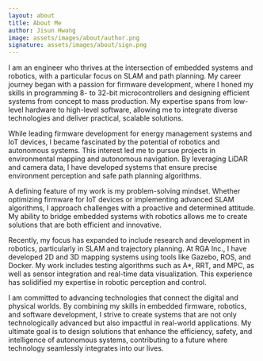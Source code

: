 ```yaml
---
layout: about
title: About Me
author: Jisun Hwang
image: assets/images/about/author.png
signature: assets/images/about/sign.png
---
```


I am an engineer who thrives at the intersection of embedded systems and robotics, with a particular focus on SLAM and path planning. My career journey began with a passion for firmware development, where I honed my skills in programming 8- to 32-bit microcontrollers and designing efficient systems from concept to mass production. My expertise spans from low-level hardware to high-level software, allowing me to integrate diverse technologies and deliver practical, scalable solutions.

While leading firmware development for energy management systems and IoT devices, I became fascinated by the potential of robotics and autonomous systems. This interest led me to pursue projects in environmental mapping and autonomous navigation. By leveraging LiDAR and camera data, I have developed systems that ensure precise environment perception and safe path planning algorithms.

A defining feature of my work is my problem-solving mindset. Whether optimizing firmware for IoT devices or implementing advanced SLAM algorithms, I approach challenges with a proactive and determined attitude. My ability to bridge embedded systems with robotics allows me to create solutions that are both efficient and innovative.

Recently, my focus has expanded to include research and development in robotics, particularly in SLAM and trajectory planning. At RGA Inc., I have developed 2D and 3D mapping systems using tools like Gazebo, ROS, and Docker. My work includes testing algorithms such as A*, RRT, and MPC, as well as sensor integration and real-time data visualization. This experience has solidified my expertise in robotic perception and control.

I am committed to advancing technologies that connect the digital and physical worlds. By combining my skills in embedded firmware, robotics, and software development, I strive to create systems that are not only technologically advanced but also impactful in real-world applications. My ultimate goal is to design solutions that enhance the efficiency, safety, and intelligence of autonomous systems, contributing to a future where technology seamlessly integrates into our lives.
